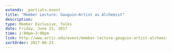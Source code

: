 ```yaml
---
extends: _partials.event
title: "Member Lecture: Gauguin—Artist as Alchemist"
description: 
type: Member Exclusive, Talks
date: Friday, June 23, 2017
time: 2:00pm–3:00pm
link: http://www.artic.edu/event/member-lecture-gauguin-artist-alchemist-0
sortOrder: 2017-06-23
---
```

